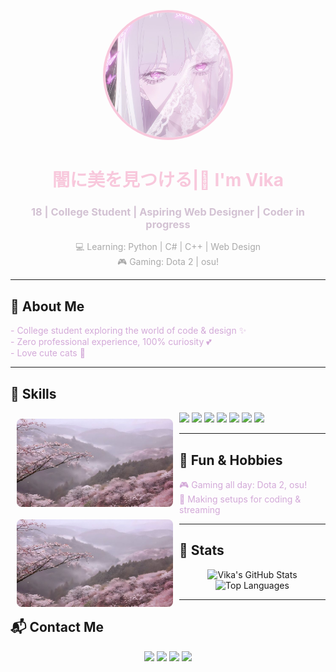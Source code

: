 <!-- Аватарка -->
<p align="center">
  <img src="main-photo.jpg" alt="Vika" width="200" style="border-radius:50%; border:4px solid #f8c8dc"/>
</p>

<h1 align="center" style="color:#f8c8dc;"> 闇に美を見つける|🌸 I'm Vika</h1>
<h3 align="center" style="color:#d3c2d3;">18 | College Student | Aspiring Web Designer | Coder in progress</h3>

<p align="center" style="color:#a9a9a9;">
💻 Learning: Python | C# | C++ | Web Design <br>
🎮 Gaming: Dota 2 | osu! <br>
</p>

---

## 🌸 About Me
<p align="left" style="color:#d3a9d8;">
- College student exploring the world of code & design ✨ <br>
- Zero professional experience, 100% curiosity 💕 <br>
- Love cute cats 🖤 <br>
</p>

---

## 🖤 Skills
<p align="left">
  <img src="image2.jpg" alt="Skills" width="250" align="left" style="border-radius:8px; margin:10px;"/>
  <img src="https://img.shields.io/badge/Python-FFB6C1?style=for-the-badge&logo=python&logoColor=white" />
  <img src="https://img.shields.io/badge/C%23-FFC0CB?style=for-the-badge&logo=c-sharp&logoColor=white" />
  <img src="https://img.shields.io/badge/C++-D8BFD8?style=for-the-badge&logo=c%2B%2B&logoColor=white" />
  <img src="https://img.shields.io/badge/HTML-FFB6C1?style=for-the-badge&logo=html5&logoColor=white" />
  <img src="https://img.shields.io/badge/CSS-D8BFD8?style=for-the-badge&logo=css3&logoColor=white" />
  <img src="https://img.shields.io/badge/JavaScript-FFC0CB?style=for-the-badge&logo=javascript&logoColor=white" />
  <img src="https://img.shields.io/badge/Figma-FFB6C1?style=for-the-badge&logo=figma&logoColor=white" />
</p>

---

## 🎀 Fun & Hobbies
<p align="left" style="color:#d3a9d8;">
  <img src="image2.jpg" alt="Fun" width="250" align="left" style="border-radius:8px; margin:10px;"/>
  🎮 Gaming all day: Dota 2, osu! <br>
  🌸 Making setups for coding & streaming
</p>

---

## 🐾 Stats
<p align="center">
  <img src="https://github-readme-stats.vercel.app/api?username=tiredhumanwannadead&show_icons=true&theme=gruvbox_light&hide_border=true&count_private=true" alt="Vika's GitHub Stats"/>
  <img src="https://github-readme-stats.vercel.app/api/top-langs/?username=tiredhumanwannadead&layout=compact&theme=gruvbox_light&hide_border=true" alt="Top Languages"/>
</p>

---

## 📬 Contact Me
<p align="center">
  <a href="https://www.instagram.com/xenorupt" target="_blank"><img src="https://img.shields.io/badge/Instagram-FFB6C1?style=for-the-badge&logo=instagram&logoColor=white" /></a>
  <a href="mailto:conseragen@gmail.com"><img src="https://img.shields.io/badge/Email-D8BFD8?style=for-the-badge&logo=gmail&logoColor=white" /></a>
  <a href="https://t.me/m0ntig3n" target="_blank"><img src="https://img.shields.io/badge/Telegram-FFC0CB?style=for-the-badge&logo=telegram&logoColor=white" /></a>
  <a href="https://discord.com/users/aethervainz" target="_blank"><img src="https://img.shields.io/badge/Discord-7289DA?style=for-the-badge&logo=discord&logoColor=white" /></a>
</p>
